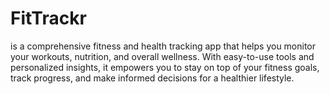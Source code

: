 # FitTrackr
 is a comprehensive fitness and health tracking app that helps you monitor your  workouts, nutrition, and overall wellness. With easy-to-use tools and  personalized insights, it empowers you to stay on top of your fitness goals,   track progress, and make informed decisions for a healthier lifestyle. 


